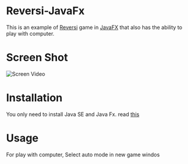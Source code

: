# Reversi-JavaFx

This is an example of [Reversi](https://en.wikipedia.org/wiki/Reversi) game in [JavaFX](https://openjfx.io) that also has the ability to play with computer.

# Screen Shot

![Screen Video](https://github.com/ali449/Reversi-JavaFx/blob/main/r1.png?raw=true)

# Installation

You only need to install Java SE and Java Fx. read [this](https://openjfx.io/openjfx-docs/)

# Usage
For play with computer, Select auto mode in new game windos
